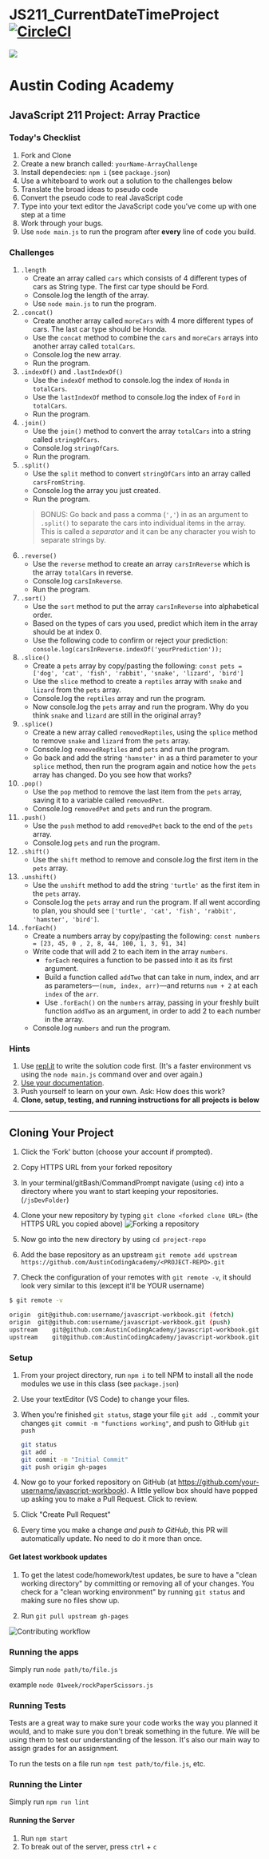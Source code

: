# JS211_CurrentDateTimeProject[![CircleCI](https://circleci.com/gh/AustinCodingAcademy/javascript-workbook/tree/gh-pages.svg?style=svg)](https://circleci.com/gh/AustinCodingAcademy/javascript-workbook/tree/gh-pages)

![](http://en.gravatar.com/userimage/107370100/a08594145564536138dfaaf072c7b241.png)

# Austin Coding Academy

## JavaScript 211 Project: Array Practice

### Today's Checklist

1. Fork and Clone
1. Create a new branch called: `yourName-ArrayChallenge`
1. Install dependecies: `npm i` (see `package.json`)
3. Use a whiteboard to work out a solution to the challenges below
4. Translate the broad ideas to pseudo code
5. Convert the pseudo code to real JavaScript code
6. Type into your text editor the JavaScript code you've come up with one step at a time
7. Work through your bugs.
8. Use `node main.js` to run the program after **every** line of code you build.

### Challenges

1. `.length`
   * Create an array called `cars` which consists of 4 different types of cars as String type. The first car type should be Ford.
   * Console.log the length of the array.
   * Use `node main.js` to run the program.
1. `.concat()`
   * Create another array called `moreCars` with 4 more different types of cars. The last car type should be Honda.
   * Use the `concat` method to combine the `cars` and `moreCars` arrays into another array called `totalCars`.
   * Console.log the new array.
   * Run the program.
1. `.indexOf()` and `.lastIndexOf()`
   * Use the `indexOf` method to console.log the index of `Honda` in `totalCars`.
   * Use the `lastIndexOf` method to console.log the index of `Ford` in `totalCars`.
   * Run the program.
1. `.join()`
   * Use the `join()` method to convert the array `totalCars` into a string called `stringOfCars`.
   * Console.log `stringOfCars`.
   * Run the program.
1. `.split()`
   * Use the `split` method to convert `stringOfCars` into an array called `carsFromString`.
   * Console.log the array you just created.
   * Run the program.
    > BONUS: Go back and pass a comma (`','`) in as an argument to `.split()` to separate the cars into individual items in the array. This is called a *separator* and it can be any character you wish to separate strings by.
1. `.reverse()`
   * Use the `reverse` method to create an array `carsInReverse` which is the array `totalCars` in reverse.
   * Console.log `carsInReverse`.
   * Run the program.
1. `.sort()`
   * Use the `sort` method to put the array `carsInReverse` into alphabetical order.
   * Based on the types of cars you used, predict which item in the array should be at index 0.
   * Use the following code to confirm or reject your prediction: `console.log(carsInReverse.indexOf('yourPrediction'));`
1. `.slice()`
   * Create a `pets` array by copy/pasting the following: `const pets = ['dog', 'cat', 'fish', 'rabbit', 'snake', 'lizard', 'bird']`
   * Use the `slice` method to create a `reptiles` array with `snake` and `lizard` from the `pets` array.
   * Console.log the `reptiles` array and run the program.
   * Now console.log the `pets` array and run the program. Why do you think `snake` and `lizard` are still in the original array?
1. `.splice()`
   * Create a new array called `removedReptiles`, using the `splice` method to remove `snake` and `lizard` from the `pets` array.
   * Console.log `removedReptiles` and `pets` and run the program.
   * Go back and add the string `'hamster'` in as a third parameter to your `splice` method, then run the program again and notice how the `pets` array has changed. Do you see how that works?
1. `.pop()`
   * Use the `pop` method to remove the last item from the `pets` array, saving it to a variable called `removedPet`.
   * Console.log `removedPet` and `pets` and run the program.
1. `.push()`
   * Use the `push` method to add `removedPet` back to the end of the `pets` array.
   * Console.log `pets` and run the program.
1. `.shift()`
   * Use the `shift` method to remove and console.log the first item in the `pets` array.
1. `.unshift()`
   * Use the `unshift` method to add the string `'turtle'` as the first item in the `pets` array.
   * Console.log the `pets` array and run the program. If all went according to plan, you should see `['turtle', 'cat', 'fish', 'rabbit', 'hamster', 'bird']`.
1. `.forEach()`
   * Create a numbers array by copy/pasting the following: `const numbers = [23, 45, 0 , 2, 8, 44, 100, 1, 3, 91, 34]`
   * Write code that will add 2 to each item in the array `numbers`.
      * `forEach` requires a function to be passed into it as its first argument.
      * Build a function called `addTwo` that can take in num, index, and arr as parameters—`(num, index, arr)`—and returns `num + 2` at each `index` of the `arr`.
      * Use `.forEach()` on the `numbers` array, passing in your freshly built function `addTwo` as an argument, in order to add 2 to each number in the array.
   * Console.log `numbers` and run the program.

### Hints

1. Use [repl.it](https://www.repl.it) to write the solution code first. (It's a faster environment vs using the `node main.js` command over and over again.)
1. [Use your documentation](https://developer.mozilla.org/en-US/docs/Web/JavaScript/Reference/Global_Objects/String).
1. Push yourself to learn on your own. Ask: How does this work?
1. **Clone, setup, testing, and running instructions for all projects is below**

******

## Cloning Your Project

1. Click the 'Fork' button (choose your account if prompted).
1. Copy HTTPS URL from your forked repository
1. In your terminal/gitBash/CommandPrompt navigate (using `cd`) into a directory where you want to start keeping your repositories. (`/jsDevFolder`)
1. Clone your new repository by typing `git clone <forked clone URL>` (the HTTPS
URL you copied above)
  ![Forking a repository](https://docs.google.com/drawings/d/1tYsLHaLo8JRdp0xC1EZrAo0o9Wvv4S5AD937cokVOBk/pub?w=960&h=720)
1. Now go into the new directory by using `cd project-repo`

1. Add the base repository as an upstream
    `git remote add upstream https://github.com/AustinCodingAcademy/<PROJECT-REPO>.git`

1. Check the configuration of your remotes with `git remote -v`, it should look
very similar to this (except it'll be YOUR username)

```bash
$ git remote -v

origin  git@github.com:username/javascript-workbook.git (fetch)
origin  git@github.com:username/javascript-workbook.git (push)
upstream    git@github.com:AustinCodingAcademy/javascript-workbook.git (fetch)
upstream    git@github.com:AustinCodingAcademy/javascript-workbook.git (push)
```

### Setup

1. From your project directory, run `npm i` to tell NPM to install all the
node modules we use in this class (see `package.json`)
1. Use your textEditor (VS Code) to change your files.
1. When you're finished `git status`, stage your file `git add .`, commit your changes `git commit -m "functions working"`, and push to
GitHub `git push`
    ```bash
    git status
    git add .
    git commit -m "Initial Commit"
    git push origin gh-pages
    ```

1. Now go to your forked repository on GitHub (at
  https://github.com/your-username/javascript-workbook). A little yellow box
  should have popped up asking you to make a Pull Request. Click to review.

1. Click "Create Pull Request"

1. Every time you make a change *and push to GitHub*, this PR will automatically
update. No need to do it more than once.

#### Get latest workbook updates

1. To get the latest code/homework/test updates, be sure to have a "clean
working directory" by committing or removing all of your changes. You check for
a "clean working environment" by running `git status` and making sure no files
show up.

1. Run `git pull upstream gh-pages`

![Contributing workflow](https://docs.google.com/drawings/d/1WeKQxOHgPKfwjy_eKtlJO62Fu4XTCWFeqkAh1oIqICM/pub?w=960&h=720)

### Running the apps

Simply run `node path/to/file.js`

example `node 01week/rockPaperScissors.js`

### Running Tests

Tests are a great way to make sure your code works the way you planned it would,
and to make sure you don't break something in the future. We will be using them
to test our understanding of the lesson. It's also our main way to assign grades
for an assignment.

To run the tests on a file run `npm test path/to/file.js`, etc.

### Running the Linter

Simply run `npm run lint`

#### Running the Server

1. Run `npm start`
1. To break out of the server, press `ctrl` + `c`

